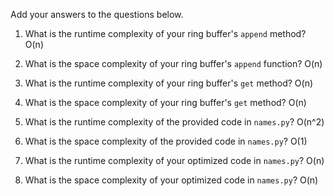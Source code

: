 Add your answers to the questions below.

1. What is the runtime complexity of your ring buffer's `append` method?
O(n)

2. What is the space complexity of your ring buffer's `append` function?
O(n)

3. What is the runtime complexity of your ring buffer's `get` method?
O(n)

4. What is the space complexity of your ring buffer's `get` method?
O(n)


5. What is the runtime complexity of the provided code in `names.py`?
O(n^2)

6. What is the space complexity of the provided code in `names.py`?
O(1)

7. What is the runtime complexity of your optimized code in `names.py`?
O(n)

8. What is the space complexity of your optimized code in `names.py`?
O(n)
